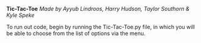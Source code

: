 **Tic-Tac-Toe**
*Made by Ayyub Lindroos, Harry Hudson, Taylor Southorn & Kyle Speke*

To run out code, begin by running the Tic-Tac-Toe.py file, in which you will be able to choose from the list of options via the menu.
